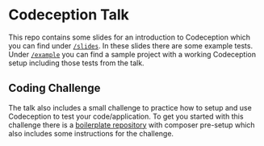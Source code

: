 Codeception Talk
================

This repo contains some slides for an introduction to Codeception which
you can find under [`/slides`](/slides). In these slides there are some example
tests. Under [`/example`](/example) you can find a sample project with a working
Codeception setup including those tests from the talk.

Coding Challenge
----------------

The talk also includes a small challenge to practice how to setup and
use Codeception to test your code/application. To get you started with
this challenge there is a [boilerplate repository][1] with composer
pre-setup which also includes some instructions for the challenge.

[1]: https://github.com/burned42/codeception-challenge
